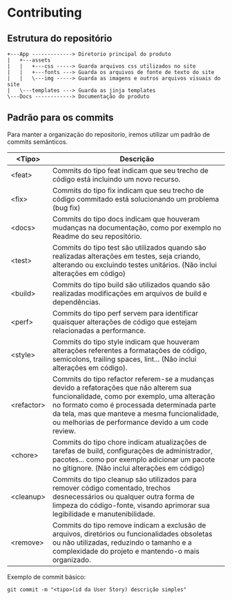# Contributing

## Estrutura do repositório

    +---App -------------> Diretorio principal do produto
    |   +---assets
    |   |   +---css -----> Guarda arquivos css utilizados no site
    |   |   +---fonts ---> Guarda os arquivos de fonte de texto do site
    |   |   \---img -----> Guarda as imagens e outros arquivos visuais do site
    |   \---templates ---> Guarda as jinja templates 
    \---Docs ------------> Documentação do produto

## Padrão para os commits

Para manter a organização do repositorio, iremos utilizar um padrão de commits semânticos.

| \<Tipo> | Descrição |
|---------|-----------|
| \<feat> | Commits do tipo feat indicam que seu trecho de código está incluindo um novo recurso. |
| \<fix>  | Commits do tipo fix indicam que seu trecho de código commitado está solucionando um problema (bug fix) |
| \<docs> | Commits do tipo docs indicam que houveram mudanças na documentação, como por exemplo no Readme do seu repositório. |
| \<test> | Commits do tipo test são utilizados quando são realizadas alterações em testes, seja criando, alterando ou excluindo testes unitários. (Não inclui alterações em código) |
| \<build> | Commits do tipo build são utilizados quando são realizadas modificações em arquivos de build e dependências. |
| \<perf> | Commits do tipo perf servem para identificar quaisquer alterações de código que estejam relacionadas a performance. |
| \<style> | Commits do tipo style indicam que houveram alterações referentes a formatações de código, semicolons, trailing spaces, lint... (Não inclui alterações em código). |
| \<refactor> | Commits do tipo refactor referem-se a mudanças devido a refatorações que não alterem sua funcionalidade, como por exemplo, uma alteração no formato como é processada determinada parte da tela, mas que manteve a mesma funcionalidade, ou melhorias de performance devido a um code review. |
| \<chore> | Commits do tipo chore indicam atualizações de tarefas de build, configurações de administrador, pacotes... como por exemplo adicionar um pacote no gitignore. (Não inclui alterações em código) |
| \<cleanup> | Commits do tipo cleanup são utilizados para remover código comentado, trechos desnecessários ou qualquer outra forma de limpeza do código-fonte, visando aprimorar sua legibilidade e manutenibilidade. |
| \<remove> | Commits do tipo remove indicam a exclusão de arquivos, diretórios ou funcionalidades obsoletas ou não utilizadas, reduzindo o tamanho e a complexidade do projeto e mantendo-o mais organizado. |

Exemplo de commit básico:

`git commit -m "<tipo>(id da User Story) descrição simples"`
